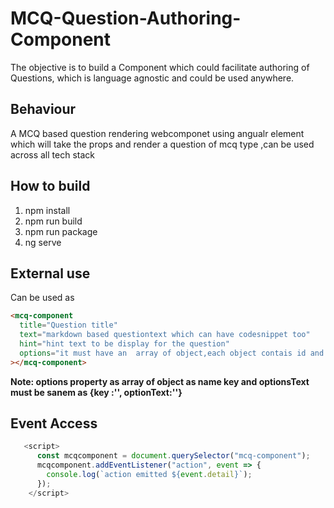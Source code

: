 # MCQ-Question-Authoring-Component

The objective is to build a Component which could facilitate authoring of Questions, which is language agnostic and could be used anywhere.

## Behaviour

A MCQ based question rendering webcomponet using angualr element which will take the props and render a question of mcq type ,can be used across all tech stack

## How to build

1. npm install
2. npm run build
3. npm run package
4. ng serve

## External use
 Can be used as 
```html
<mcq-component
  title="Question title"
  text="markdown based questiontext which can have codesnippet too"
  hint="hint text to be display for the question"
  options="it must have an  array of object,each object contais id and name property as options"
></mcq-component>
```
**Note: options property as array of object as name key and optionsText must be sanem as {key :'', optionText:''}** 

## Event Access

```js
   <script>
      const mcqcomponent = document.querySelector("mcq-component");
      mcqcomponent.addEventListener("action", event => {
        console.log(`action emitted ${event.detail}`);
      });
    </script>
```

